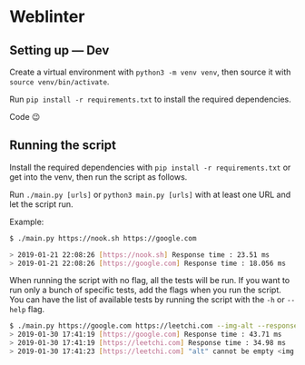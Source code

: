 # Weblinter

## Setting up — Dev

Create a virtual environment with `python3 -m venv venv`, then source it with `source venv/bin/activate`.

Run `pip install -r requirements.txt` to install the required dependencies.

Code :wink:

## Running the script

Install the required dependencies with `pip install -r requirements.txt` or get into the venv, then run the script as follows.

Run `./main.py [urls]` or `python3 main.py [urls]` with at least one URL and let the script run.

Example: 
```sh
$ ./main.py https://nook.sh https://google.com

> 2019-01-21 22:08:26 [https://nook.sh] Response time : 23.51 ms
> 2019-01-21 22:08:26 [https://google.com] Response time : 18.056 ms
```

When running the script with no flag, all the tests will be run. If you want to run only a bunch of specific tests, add the flags when you run the script.
You can have the list of available tests by running the script with the `-h` or `--help` flag.

```sh
$ ./main.py https://google.com https://leetchi.com --img-alt --response-time
> 2019-01-30 17:41:19 [https://google.com] Response time : 43.71 ms
> 2019-01-30 17:41:19 [https://leetchi.com] Response time : 34.98 ms
> 2019-01-30 17:41:23 [https://leetchi.com] "alt" cannot be empty <img alt="" class="trustpilot-map map" src="https://asset.leetchi.com/Content/Longane/dist/img/view/homepage/trustpilot/trustpilot-map.png?v=cb13165b51b843bebde585f3d57d3a12"/>
```